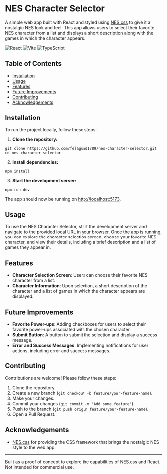 # NES Character Selector

A simple web app built with React and styled using [NES.css](https://github.com/nostalgic-css/NES.css) to give it a nostalgic NES look and feel. This app allows users to select their favorite NES character from a list and displays a short description along with the games in which the character appears.

![React](https://img.shields.io/badge/React-18.3.1-blue)
![Vite](https://img.shields.io/badge/Vite-5.3.4-brightgreen)
![TypeScript](https://img.shields.io/badge/TypeScript-5.2.2-blue)

## Table of Contents
- [Installation](#installation)
- [Usage](#usage)
- [Features](#features)
- [Future Improvements](#future-improvements)
- [Contributing](#contributing)
- [Acknowledgements](#acknowledgements)

## Installation

To run the project locally, follow these steps:

1. **Clone the repository:**
```
git clone https://github.com/felagund1789/nes-character-selector.git
cd nes-character-selector
```

2. **Install dependencies:**
```
npm install
```

3. **Start the development server:**
```
npm run dev
```
The app should now be running on [http://localhost:5173](http://localhost:5173).

## Usage

To use the NES Character Selector, start the development server and navigate to the provided local URL in your browser. Once the app is running, you can explore the character selection screen, choose your favorite NES character, and view their details, including a brief description and a list of games they appear in.

## Features

- **Character Selection Screen**: Users can choose their favorite NES character from a list.
- **Character Information**: Upon selection, a short description of the character and a list of games in which the character appears are displayed.

## Future Improvements

- **Favorite Power-ups**: Adding checkboxes for users to select their favorite power-ups associated with the chosen character.
- **Submit Button**: A button to submit the selection and display a success message.
- **Error and Success Messages**: Implementing notifications for user actions, including error and success messages.

## Contributing

Contributions are welcome! Please follow these steps:

1. Clone the repository.
2. Create a new branch (`git checkout -b feature/your-feature-name`).
3. Make your changes.
4. Commit your changes (`git commit -m 'Add some feature'`).
5. Push to the branch (`git push origin feature/your-feature-name`).
6. Open a Pull Request.

## Acknowledgements

- [NES.css](https://github.com/nostalgic-css/NES.css) for providing the CSS framework that brings the nostalgic NES style to the web app.

---

Built as a proof of concept to explore the capabilities of NES.css and React. Not intended for commercial use.

